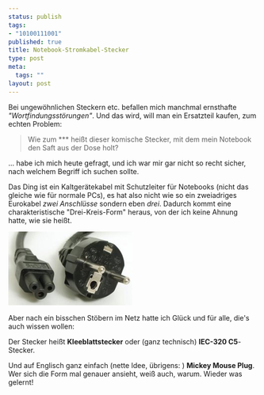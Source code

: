 ```yaml
--- 
status: publish
tags: 
- "10100111001"
published: true
title: Notebook-Stromkabel-Stecker
type: post
meta: 
  tags: ""
layout: post
---
```

Bei ungewöhnlichen Steckern etc. befallen mich manchmal ernsthafte <em>"Wortfindungsstörungen"</em>. Und das wird, will man ein Ersatzteil kaufen, zum echten Problem:

<blockquote>Wie zum *** heißt dieser komische Stecker, mit dem mein Notebook den Saft aus der Dose holt?</blockquote>

... habe ich mich heute gefragt, und ich war mir gar nicht so recht sicher, nach welchem Begriff ich suchen sollte.

Das Ding ist ein Kaltgerätekabel mit Schutzleiter für Notebooks (nicht das gleiche wie für normale PCs), es hat also nicht wie so ein zweiadriges Eurokabel <em>zwei Anschlüsse</em> sondern eben <em>drei</em>. Dadurch kommt eine charakteristische "Drei-Kreis-Form" heraus, von der ich keine Ahnung hatte, wie sie heißt.

<img src='/media/wp/050805mickeymouseplug.jpg' alt='Mickey Mouse Plug oder Kleeblattstecker' class="centered border" />

Aber nach ein bisschen Stöbern im Netz hatte ich Glück und für alle, die's auch wissen wollen:

Der Stecker heißt <strong>Kleeblattstecker</strong> oder (ganz technisch) <strong>IEC-320 C5</strong>-Stecker.

Und auf Englisch ganz einfach (nette Idee, übrigens: ) <strong>Mickey Mouse Plug</strong>. Wer sich die Form mal genauer ansieht, weiß auch, warum. Wieder was gelernt!
